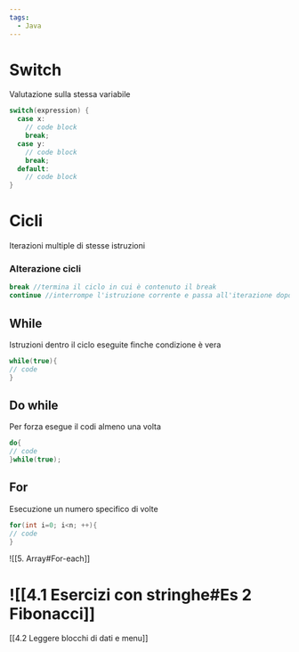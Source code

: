 ```yaml
---
tags:
  - Java
---
```

# Switch
Valutazione sulla stessa variabile
```Java
switch(expression) {
  case x:
    // code block
    break;
  case y:
    // code block
    break;
  default:
    // code block
}
```

# Cicli
Iterazioni multiple di stesse istruzioni
### Alterazione cicli
```Java
break //termina il ciclo in cui è contenuto il break
continue //interrompe l'istruzione corrente e passa all'iterazione dopo del ciclo
```
## While
Istruzioni dentro il ciclo eseguite finche condizione è vera
```Java
while(true){
// code
}
```
## Do while
Per forza esegue il codi almeno una volta
```Java
do{
// code
}while(true);
```
## For
Esecuzione un numero specifico di volte
```Java
for(int i=0; i<n; ++){
// code
}
```
![[5. Array#For-each]]
# ![[4.1 Esercizi con stringhe#Es 2 Fibonacci]]
[[4.2 Leggere blocchi di dati e menu]]